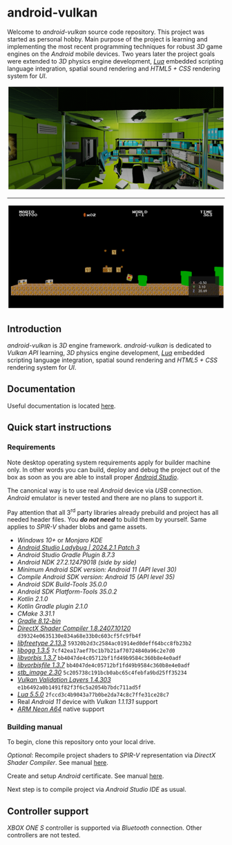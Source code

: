 # android-vulkan

Welcome to _android-vulkan_ source code repository. This project was started as personal hobby. Main purpose of the project is learning and implementing the most recent programming techniques for robust _3D_ game engines on the _Android_ mobile devices. Two years later the project goals were extended to _3D_ physics engine development, [_Lua_](https://en.wikipedia.org/wiki/Lua_(programming_language)) embedded scripting language integration, spatial sound rendering and _HTML5 + CSS_ rendering system for _UI_.

<img src="./docs/images/preview.png"/>

---

<img src="./docs/images/preview-002.png"/>


## Introduction

_android-vulkan_ is _3D_ engine framework. _android-vulkan_ is dedicated to _Vulkan API_ learning, _3D_ physics engine development, [_Lua_](https://en.wikipedia.org/wiki/Lua_(programming_language)) embedded scripting language integration, spatial sound rendering and _HTML5 + CSS_ rendering system for _UI_.

## Documentation

Useful documentation is located [here](docs/documentation.md).

## Quick start instructions

### Requirements

Note desktop operating system requirements apply for builder machine only. In other words you can build, deploy and debug the project out of the box as soon as you are able to install proper [_Android Studio_](https://developer.android.com/studio).

The canonical way is to use real _Android_ device via _USB_ connection. _Android_ emulator is never tested and there are no plans to support it.

Pay attention that all 3<sup>rd</sup> party libraries already prebuild and project has all needed header files. You **_do not need_** to build them by yourself. Same applies to _SPIR-V_ shader blobs and game assets.

* _Windows 10+_ or _Monjaro KDE_
* [_Android Studio Ladybug | 2024.2.1 Patch 3_](https://developer.android.com/studio)
* _Android Studio Gradle Plugin 8.7.3_
* _Android NDK 27.2.12479018 (side by side)_
* _Minimum _Android SDK_ version: Android 11 (API level 30)_
* _Compile _Android SDK_ version: Android 15 (API level 35)_
* _Android SDK Build-Tools 35.0.0_
* _Android SDK Platform-Tools 35.0.2_
* _Kotlin 2.1.0_
* _Kotlin Gradle plugin 2.1.0_
* _CMake 3.31.1_
* [_Gradle 8.12-bin_](https://services.gradle.org/distributions/)
* [_DirectX Shader Compiler 1.8.2407.10120_](https://github.com/microsoft/DirectXShaderCompiler) `d39324e0635130e834a68e33b0c603cf5fc9fb4f`
* [_libfreetype 2.13.3_](https://gitlab.freedesktop.org/freetype/freetype) `59320b2d3c2584ac01914ed0deff64bcc8fb23b2`
* [_libogg 1.3.5_](https://gitlab.xiph.org/xiph/ogg) `7cf42ea17aef7bc1b7b21af70724840a96c2e7d0`
* [_libvorbis 1.3.7_](https://gitlab.xiph.org/xiph/vorbis) `bb4047de4c05712bf1fd49b9584c360b8e4e0adf`
* [_libvorbisfile 1.3.7_](https://gitlab.xiph.org/xiph/vorbis) `bb4047de4c05712bf1fd49b9584c360b8e4e0adf`
* [_stb_image 2.30_](https://github.com/nothings/stb) `5c205738c191bcb0abc65c4febfa9bd25ff35234`
* [_Vulkan Validation Layers 1.4.303_](https://github.com/KhronosGroup/Vulkan-ValidationLayers) `e1b6492a0b1491f82f3f6c5a2054b7bdc711ad5f`
* [_Lua 5.5.0_](https://github.com/lua/lua) `2fccd3c4b9043a77b0be2da74c8c7ffe31ce28c7`
* Real _Android 11_ device with _Vulkan 1.1.131_ support
* [_ARM Neon A64_](https://developer.arm.com/architectures/instruction-sets/simd-isas/neon/neon-programmers-guide-for-armv8-a/introducing-neon-for-armv8-a) native support

### Building manual

To begin, clone this repository onto your local drive.

_Optional_: Recompile project shaders to _SPIR-V_ representation via _DirectX Shader Compiler_. See manual [here](docs/shader-compilation.md).

Create and setup _Android_ certificate. See manual [here](docs/release-build.md).

Next step is to compile project via _Android Studio IDE_ as usual.

## Controller support

_XBOX ONE S_ controller is supported via _Bluetooth_ connection. Other controllers are not tested.
